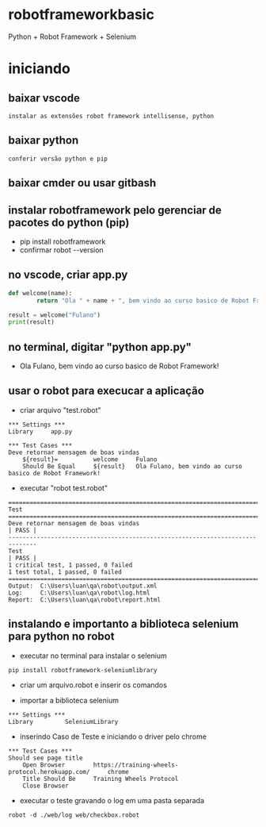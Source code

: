 # robotframeworkbasic
Python + Robot Framework + Selenium

# iniciando

## baixar vscode
	instalar as extensões robot framework intellisense, python

## baixar python
	conferir versão python e pip

## baixar cmder ou usar gitbash

## instalar robotframework pelo gerenciar de pacotes do python (pip)
	
* pip install robotframework
* confirmar robot --version

## no vscode, criar app.py

```python
def welcome(name):
        return "Ola " + name + ", bem vindo ao curso basico de Robot Framework!"

result = welcome("Fulano")
print(result) 
```

## no terminal, digitar "python app.py"
	
* Ola Fulano, bem vindo ao curso basico de Robot Framework!

## usar o robot para execucar a aplicação
	
* criar arquivo "test.robot"

```
*** Settings ***
Library     app.py

*** Test Cases ***
Deve retornar mensagem de boas vindas
    ${result}=          welcome     Fulano
    Should Be Equal     ${result}   Ola Fulano, bem vindo ao curso basico de Robot Framework!
```

* executar "robot test.robot"
		
```
==============================================================================
Test
==============================================================================
Deve retornar mensagem de boas vindas                                 | PASS |
------------------------------------------------------------------------------
Test                                                                  | PASS |
1 critical test, 1 passed, 0 failed
1 test total, 1 passed, 0 failed
==============================================================================
Output:  C:\Users\luan\qa\robot\output.xml
Log:     C:\Users\luan\qa\robot\log.html
Report:  C:\Users\luan\qa\robot\report.html
```

## instalando e importanto a biblioteca selenium para python no robot

* executar no terminal para instalar o selenium
~~~
pip install robotframework-seleniumlibrary
~~~

* criar um arquivo.robot e inserir os comandos

* importar a biblioteca selenium
~~~
*** Settings ***
Library         SeleniumLibrary
~~~

* inserindo Caso de Teste e iniciando o driver pelo chrome
~~~
*** Test Cases ***
Should see page title
    Open Browser        https://training-wheels-protocol.herokuapp.com/     chrome
    Title Should Be     Training Wheels Protocol
    Close Browser
~~~

* executar o teste gravando o log em uma pasta separada
~~~
robot -d ./web/log web/checkbox.robot
~~~